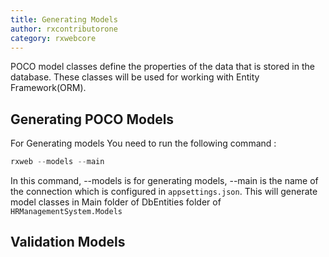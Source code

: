 ```yaml
---
title: Generating Models
author: rxcontributorone
category: rxwebcore  
---
```


POCO model classes define the properties of the data that is stored in the database. These classes will be used for working with Entity Framework(ORM).   

## Generating POCO Models
For Generating models You need to run the following command : 

```js
rxweb --models --main 
```

In this command, --models is for generating models, --main is the name of the connection which is configured in `appsettings.json`.
This will generate model classes in Main folder of DbEntities folder of `HRManagementSystem.Models`
    
## Validation Models

